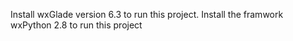 Install wxGlade version 6.3 to run this project.
Install the framwork wxPython 2.8 to run this project
